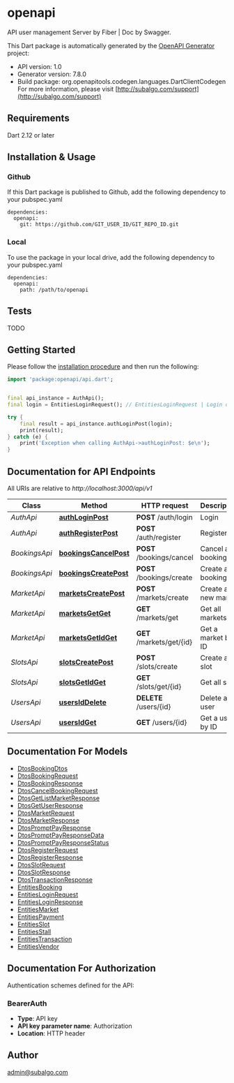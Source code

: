 # openapi
API user management Server by Fiber | Doc by Swagger.

This Dart package is automatically generated by the [OpenAPI Generator](https://openapi-generator.tech) project:

- API version: 1.0
- Generator version: 7.8.0
- Build package: org.openapitools.codegen.languages.DartClientCodegen
For more information, please visit [http://subalgo.com/support](http://subalgo.com/support)

## Requirements

Dart 2.12 or later

## Installation & Usage

### Github
If this Dart package is published to Github, add the following dependency to your pubspec.yaml
```
dependencies:
  openapi:
    git: https://github.com/GIT_USER_ID/GIT_REPO_ID.git
```

### Local
To use the package in your local drive, add the following dependency to your pubspec.yaml
```
dependencies:
  openapi:
    path: /path/to/openapi
```

## Tests

TODO

## Getting Started

Please follow the [installation procedure](#installation--usage) and then run the following:

```dart
import 'package:openapi/api.dart';


final api_instance = AuthApi();
final login = EntitiesLoginRequest(); // EntitiesLoginRequest | Login data

try {
    final result = api_instance.authLoginPost(login);
    print(result);
} catch (e) {
    print('Exception when calling AuthApi->authLoginPost: $e\n');
}

```

## Documentation for API Endpoints

All URIs are relative to *http://localhost:3000/api/v1*

Class | Method | HTTP request | Description
------------ | ------------- | ------------- | -------------
*AuthApi* | [**authLoginPost**](doc//AuthApi.md#authloginpost) | **POST** /auth/login | Login
*AuthApi* | [**authRegisterPost**](doc//AuthApi.md#authregisterpost) | **POST** /auth/register | Register
*BookingsApi* | [**bookingsCancelPost**](doc//BookingsApi.md#bookingscancelpost) | **POST** /bookings/cancel | Cancel a booking
*BookingsApi* | [**bookingsCreatePost**](doc//BookingsApi.md#bookingscreatepost) | **POST** /bookings/create | Create a booking
*MarketApi* | [**marketsCreatePost**](doc//MarketApi.md#marketscreatepost) | **POST** /markets/create | Create a new market
*MarketApi* | [**marketsGetGet**](doc//MarketApi.md#marketsgetget) | **GET** /markets/get | Get all markets
*MarketApi* | [**marketsGetIdGet**](doc//MarketApi.md#marketsgetidget) | **GET** /markets/get/{id} | Get a market by ID
*SlotsApi* | [**slotsCreatePost**](doc//SlotsApi.md#slotscreatepost) | **POST** /slots/create | Create a slot
*SlotsApi* | [**slotsGetIdGet**](doc//SlotsApi.md#slotsgetidget) | **GET** /slots/get/{id} | Get all slots
*UsersApi* | [**usersIdDelete**](doc//UsersApi.md#usersiddelete) | **DELETE** /users/{id} | Delete a user
*UsersApi* | [**usersIdGet**](doc//UsersApi.md#usersidget) | **GET** /users/{id} | Get a user by ID


## Documentation For Models

 - [DtosBookingDtos](doc//DtosBookingDtos.md)
 - [DtosBookingRequest](doc//DtosBookingRequest.md)
 - [DtosBookingResponse](doc//DtosBookingResponse.md)
 - [DtosCancelBookingRequest](doc//DtosCancelBookingRequest.md)
 - [DtosGetListMarketResponse](doc//DtosGetListMarketResponse.md)
 - [DtosGetUserResponse](doc//DtosGetUserResponse.md)
 - [DtosMarketRequest](doc//DtosMarketRequest.md)
 - [DtosMarketResponse](doc//DtosMarketResponse.md)
 - [DtosPromptPayResponse](doc//DtosPromptPayResponse.md)
 - [DtosPromptPayResponseData](doc//DtosPromptPayResponseData.md)
 - [DtosPromptPayResponseStatus](doc//DtosPromptPayResponseStatus.md)
 - [DtosRegisterRequest](doc//DtosRegisterRequest.md)
 - [DtosRegisterResponse](doc//DtosRegisterResponse.md)
 - [DtosSlotRequest](doc//DtosSlotRequest.md)
 - [DtosSlotResponse](doc//DtosSlotResponse.md)
 - [DtosTransactionResponse](doc//DtosTransactionResponse.md)
 - [EntitiesBooking](doc//EntitiesBooking.md)
 - [EntitiesLoginRequest](doc//EntitiesLoginRequest.md)
 - [EntitiesLoginResponse](doc//EntitiesLoginResponse.md)
 - [EntitiesMarket](doc//EntitiesMarket.md)
 - [EntitiesPayment](doc//EntitiesPayment.md)
 - [EntitiesSlot](doc//EntitiesSlot.md)
 - [EntitiesStall](doc//EntitiesStall.md)
 - [EntitiesTransaction](doc//EntitiesTransaction.md)
 - [EntitiesVendor](doc//EntitiesVendor.md)


## Documentation For Authorization


Authentication schemes defined for the API:
### BearerAuth

- **Type**: API key
- **API key parameter name**: Authorization
- **Location**: HTTP header


## Author

admin@subalgo.com

